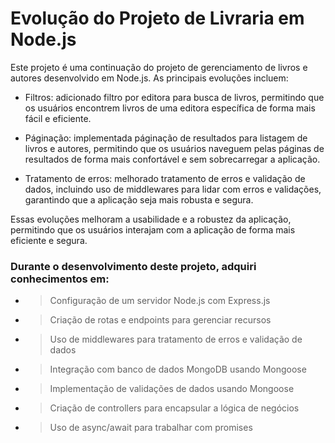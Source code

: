 # Evolução do Projeto de Livraria em Node.js

Este projeto é uma continuação do projeto de gerenciamento de livros e autores desenvolvido em Node.js. As principais evoluções incluem:

- Filtros: adicionado filtro por editora para busca de livros, permitindo que os usuários encontrem livros de uma editora específica de forma mais fácil e eficiente.

- Páginação: implementada páginação de resultados para listagem de livros e autores, permitindo que os usuários naveguem pelas páginas de resultados de forma mais confortável e sem sobrecarregar a aplicação.

- Tratamento de erros: melhorado tratamento de erros e validação de dados, incluindo uso de middlewares para lidar com erros e validações, garantindo que a aplicação seja mais robusta e segura.


Essas evoluções melhoram a usabilidade e a robustez da aplicação, permitindo que os usuários interajam com a aplicação de forma mais eficiente e segura. 

### Durante o desenvolvimento deste projeto, adquiri conhecimentos em:

- >Configuração de um servidor Node.js com Express.js

- >Criação de rotas e endpoints para gerenciar recursos

- > Uso de middlewares para tratamento de erros e validação de dados

- > Integração com banco de dados MongoDB usando Mongoose

- > Implementação de validações de dados usando Mongoose

- > Criação de controllers para encapsular a lógica de negócios

- > Uso de async/await para trabalhar com promises